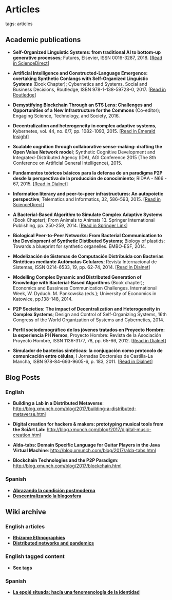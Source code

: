 # Articles

tags: articles

## Academic publications

* **Self-Organized Linguistic Systems: from traditional AI to bottom-up generative processes**; Futures, Elsevier, ISSN 0016-3287, 2018. [[Read in ScienceDirect](https://www.sciencedirect.com/science/article/abs/pii/S0016328717302161?via%3Dihub)]

* **Artificial Intelligence and Constructed-Language Emergence: overtaking Synthetic Conlangs with Self-Organized Linguistic Systems** (Book Chapter); Cybernetics and Systems. Social and Business Decisions, Routledge, ISBN 978-1-138-59728-0, 2017. [[Read in Routledge](https://www.routledge.com/Cybernetics-and-Systems-Social-and-Business-Decisions/Barile-Espejo-Perko-Saviano/p/book/9781138597280)]

* **Demystifying Blockchain Through an STS Lens: Challenges and Opportunities of a New Infrastructure for the Commons** (Co-editor); Engaging Science, Technology, and Society, 2016.

* **Decentralization and heterogeneity in complex adaptive systems**, Kybernetes, vol. 44, no. 6/7, pp. 1082–1093, 2015. [[Read in Emerald Insight](https://www.emerald.com/insight/content/doi/10.1108/K-01-2015-0030/full/html)]

* **Scalable cognition through collaborative sense-making: drafting the Open Value Network model**; Synthetic Cognitive Development and Integrated-Distributed Agency (IDA), AGI Conference 2015 (The 8th Conference on Artificial General Intelligence), 2015.

* **Fundamentos teóricos básicos para la defensa de un paradigma P2P desde la perspectiva de la producción de conocimiento**; RIDAA - N66 - 67, 2015. [[Read in Dialnet](https://dialnet.unirioja.es/servlet/articulo?codigo=5399273)]

* **Information literacy and peer-to-peer infrastructures: An autopoietic perspective**; Telematics and Informatics, 32, 586–593, 2015. [[Read in ScienceDirect](https://www.sciencedirect.com/science/article/abs/pii/S0736585315000118)]

* **A Bacterial-Based Algorithm to Simulate Complex Adaptive Systems** (Book Chapter); From Animals to Animats 13. Springer International Publishing,  pp. 250-259, 2014. [[Read in Springer Link](https://link.springer.com/chapter/10.1007%2F978-3-319-08864-8_24)]

* **Biological Peer-to-Peer Networks: From Bacterial Communication to the Development of Synthetic Distibuted Systems**; Biology of plastids: Towards a blueprint for synthetic organelles. EMBO-ESF, 2014. 

* **Modelización de Sistemas de Computación Distribuida con Bacterias Sintéticas mediante Autómatas Celulares**; Revista Internacional de Sistemas, ISSN 0214-6533, 19, pp. 62-74, 2014. [[Read in Dialnet](https://dialnet.unirioja.es/servlet/articulo?codigo=5038958)]

* **Modelling Complex Dynamic and Distributed Generation of Knowledge with Bacterial-Based Algorithms** (Book chapter); Economics and Bussiness Communication Challenges. International Week, W. Dyduch. M. Pankowska (eds.); University of Economics in Katowice, pp.138–148, 2014.

* **P2P Societies: The impact of Decentralization and Heterogeneity in Complex Systems**;  Design and Control of Self-Organizing Systems, 16th Congress of the World Organization of Systems and Cybernetics, 2014. 

* **Perfil sociodemográfico de los jóvenes tratados en Proyecto Hombre: la experiencia PH Nemos**, Proyecto Hombre: Revista de la Asociación Proyecto Hombre, ISSN 1136-3177, 78, pp. 65-66, 2012. [[Read in Dialnet](https://dialnet.unirioja.es/servlet/articulo?codigo=3946944)]

* **Simulador de bacterias sintéticas: la conjugación como protocolo de comunicación entre células**, I Jornadas Doctorales de Castilla-La Mancha, ISBN 978-84-693-9605-6, p. 183, 2011. [[Read in Dialnet](https://dialnet.unirioja.es/servlet/articulo?codigo=3616021)]

## Blog Posts

### English

* **Building a Lab in a Distributed Metaverse**: http://blog.xmunch.com/blog/2017/building-a-distributed-metaverse.html

* **Digital creation for hackers & makers: prototyping musical tools from the SciArt Lab:** http://blog.xmunch.com/blog/2017/digital-music-creation.html

* **Alda-tabs: Domain Specific Language for Guitar Players in the Java Virtual Machine**: http://blog.xmunch.com/blog/2017/alda-tabs.html

* **Blockchain Technologies and the P2P Paradigm**: http://blog.xmunch.com/blog/2017/blockchain.html


### Spanish

* **[Abrazando la condición postmoderna](http://blog.xmunch.com/blog/2017/la-llamada.html)**
* **[Descentralizando la blogosfera](http://blog.xmunch.com/blog/2017/descentralizando.html)**


## Wiki archive

### English articles

* **[Rhizome Ethnographies](articles/RhizomeEthnographies.md)**
* **[Distributed networks and pandemics](articles/pandemics.md)**

### English tagged content

* **[See tags](../tags.md)**


### Spanish

* **[La epojé situada: hacía una fenomenología de la identidad](articles/situated.md)**
